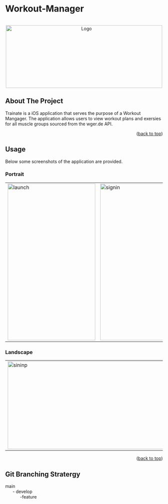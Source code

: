 # Workout-Manager

<div id="top"></div>



<!-- PROJECT LOGO -->
<br />
<div align="center">
  
  <a>
    <img src="https://user-images.githubusercontent.com/100220689/159274067-dfeee2d8-a17b-4d4e-a201-183a9f6d81e1.png" alt="Logo" width="500" height="200">
  </a>
</div>

<!-- ABOUT THE PROJECT -->
## About The Project

Trainate is a iOS application that serves the purpose of a Workout Mangager. The application allows users to view workout plans and exersies for all muscle groups sourced from the wger.de API. 

<p align="right">(<a href="#top">back to top</a>)</p>

<!-- USAGE EXAMPLES -->
## Usage

Below some screenshots of the application are provided. 

### Portrait
<table>
   <tr>
    <td>
      <img alt="launch"  src="https://user-images.githubusercontent.com/100220689/159281758-32f83d9f-635f-43a9-a562-55f3bf405d06.png" alt="1"
           width="280px" height ="500px" >
     </td>
     <td>
         <img alt="signin" src="https://user-images.githubusercontent.com/100220689/159281782-840dc7b1-5ee4-4a7c-b2cd-5aa0f08cfa6e.png" alt="1" width = "280px" height ="500px" >
     </td> 
     <td><img alt="landing" src="https://user-images.githubusercontent.com/100220689/159281801-7bc8825e-6cea-4315-9550-36a493360205.png" alt="1" width = "280px" height ="500px"></td> 
</table>

### Landscape
<table>
    <tr>
    <td>
      <img alt="sininp"  src="https://user-images.githubusercontent.com/100220689/159282393-e2fd2f8a-7d63-4bc1-bd1f-c9da12990354.png" alt="1"
           width="500px" height = "280px" >
     </td>
     <td>
         <img alt="landscape" src="https://user-images.githubusercontent.com/100220689/159282415-75a96bde-bc7c-4d37-b70b-234374af5c7e.png" alt="1" width ="500px" height ="280px" >
     </td> 
  </tr>
</table>

<p align="right">(<a href="#top">back to top</a>)</p>



## Git Branching Stratergy

main
</br>
&nbsp;&nbsp;&nbsp;&nbsp;&nbsp;&nbsp;- develop
</br>
&nbsp;&nbsp;&nbsp;&nbsp;&nbsp;&nbsp;&nbsp;&nbsp;&nbsp;&nbsp;&nbsp;&nbsp;-feature






